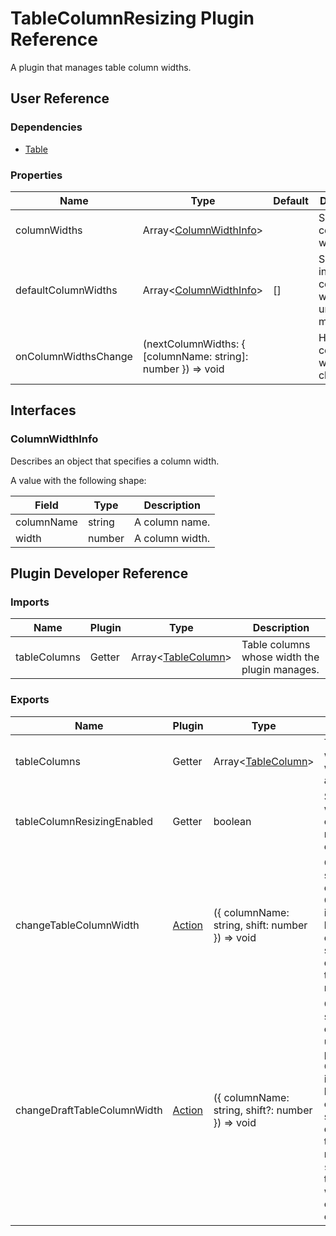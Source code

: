 # TableColumnResizing Plugin Reference

A plugin that manages table column widths.

## User Reference

### Dependencies

- [Table](table.md)

### Properties

Name | Type | Default | Description
-----|------|---------|------------
columnWidths | Array&lt;[ColumnWidthInfo](#ColumnWidthInfo)&gt; | | Specifies column widths.
defaultColumnWidths | Array&lt;[ColumnWidthInfo](#ColumnWidthInfo)&gt; | [] | Specifies initial column widths in uncontrolled mode.
onColumnWidthsChange | (nextColumnWidths: { [columnName: string]: number }) => void | | Handles column width changes.

## Interfaces

### ColumnWidthInfo

Describes an object that specifies a column width.

A value with the following shape:

Field | Type | Description
------|------|------------
columnName | string | A column name.
width | number | A column width.

## Plugin Developer Reference

### Imports

Name | Plugin | Type | Description
-----|--------|------|------------
tableColumns | Getter | Array&lt;[TableColumn](table.md#tablecolumn)&gt; | Table columns whose width the plugin manages.

### Exports

Name | Plugin | Type | Description
-----|--------|------|------------
tableColumns | Getter | Array&lt;[TableColumn](table.md#tablecolumn)&gt; | Table columns with new width values applied.
tableColumnResizingEnabled | Getter | boolean | Specifies whether table column resizing is enabled.
changeTableColumnWidth | [Action](/devextreme-reactive/react/core/docs/reference/action) | ({ columnName: string, shift: number }) => void | Changes the specified column width. Column width is increased by the corresponding shift value, or decreased if the value is negative.
changeDraftTableColumnWidth | [Action](/devextreme-reactive/react/core/docs/reference/action) | ({ columnName: string, shift?: number }) => void | Changes the specified column width used for preview. Column width is increased by the corresponding shift value, or decreased if the value is negative. Set `shift` to `null` to clear draft width by the current column.

